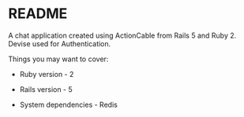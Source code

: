 # README

A chat application created using ActionCable from Rails 5 and Ruby 2. Devise used for Authentication. 

Things you may want to cover:

* Ruby version - 2

* Rails version - 5

* System dependencies - Redis
